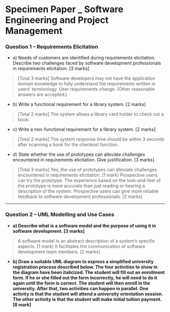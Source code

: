 # Specimen Paper _ Software Engineering and Project Management


### Question 1 – Requirements Elicitation

* a) Needs of customers are identified during requirements elicitation. Describe two challenges faced by software development professionals in requirements elicitation. [3 marks]

> [Total 3 marks] Software developers may not have the application domain knowledge to fully understand the requirements written in users’ terminology. User requirements change. (Other reasonable answers are accepted.)

* b) Write a functional requirement for a library system. [2 marks]

> [Total 2 marks] The system allows a library card holder to check out a book.


* c) Write a non-functional requirement for a library system. [2 marks]

> [Total 2 marks] The system response time should be within 3 seconds after scanning a book for the checkout function.

* d) State whether the use of prototypes can alleviate challenges encountered in requirements elicitation. Give justification. [3 marks]

> [Total 3 marks] Yes, the use of prototypes can alleviate challenges encountered in requirements elicitation. [1 mark] Prospective users can try the prototype. The experience based on the look-and-feel of the prototype is more accurate than just reading or hearing a description of the system. Prospective users can give more reliable feedback to software development professionals. [2 marks]


-------

### Question 2 – UML Modelling and Use Cases

* **a) Describe what is a software model and the purpose of using it in software development. [3 marks]**

> A software model is an abstract description of a system’s specific aspects. [1 mark] It facilitates the communication of software development team members. [2 marks]

* **b) Draw a suitable UML diagram to express a simplified university registration process described below. The four activities to show in the diagram have been italicized. The student will fill out an enrollment form. If he or she filled out the form incorrectly, he will need to do it again until the form is correct. The student will then enroll in the university. After that, two activities can happen in parallel. One activity is that the student will attend a university orientation session. The other activity is that the student will make initial tuition payment. [8 mark]**



